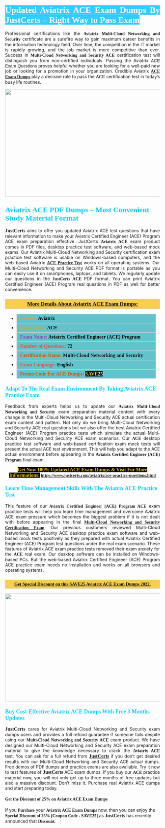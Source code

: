 <h1 style="text-align: justify;"><span style="color:#ffffff;"><span style="font-family:Georgia,serif;"><strong><span style="background-color:#33ccff;">Updated Aviatrix ACE Exam Dumps By JustCerts – Right Way to Pass Exam</span></strong></span></span></h1>

<p style="text-align: justify;">Professional certifications like the <span style="font-family:Georgia,serif;"><strong>Aviatrix Multi-Cloud Networking and Security</strong></span> certificate are a surefire way to gain maximum career benefits in the information technology field. Over time, the competition in the IT market is rapidly growing, and the job market is more competitive than ever. Success in <span style="font-family:Georgia,serif;"><strong>Multi-Cloud Networking and Security ACE</strong></span> certification test will distinguish you from non-certified individuals. Passing the Aviatrix <span style="font-family:Arial,Helvetica,sans-serif;">ACE Exam Questions </span>proves helpful whether you are looking for a well-paid new job or looking for a promotion in your organization. Credible Aviatrix <span style="font-family:Georgia,serif;"><a href="https://www.justcerts.com/aviatrix/ace-practice-questions.html"><strong>ACE Exam Dumps</strong></a></span> play a decisive role to pass the <span style="font-family:Georgia,serif;"><strong> ACE</strong></span> certification test in today’s busy life routines.</p>

<p style="text-align: center;"><a href="https://www.justcerts.com/aviatrix/ace-practice-questions.html"><img alt="" src="https://i.imgur.com/sRlK3Fm.jpg" style="width: 730px; height: 350px;" /></a></p>

<h2 style="margin-right:0in; margin-left:0in"><span style="color:#00ccff;"><span style="font-family:Georgia,serif;"><strong><span style="font-size:18pt">Aviatrix ACE PDF Dumps – Most Convenient Study Material Format</span></strong></span></span></h2>

<p style="text-align: justify;"><span style="font-size:16px;"><span style="font-family:Georgia,serif;"><strong>JustCerts</strong></span></span> aims to offer you updated Aviatrix ACE test questions that have relevant information to make your Aviatrix Certified Engineer (ACE) Program ACE exam preparation effective. JustCerts <span style="font-family:Georgia,serif;"><strong>Aviatrix ACE</strong></span> exam product comes in PDF files, desktop practice test software, and web-based mock exams. Our Aviatrix Multi-Cloud Networking and Security certification exam practice test software is usable on Windows-based computers, and the web-based Aviatrix <span style="font-family:Georgia,serif;"><a href="https://www.justcerts.com/aviatrix/ace-practice-questions.html"><strong>ACE Practice Test</strong></a></span> works on all operating systems. Our Multi-Cloud Networking and Security ACE PDF format is portable as you can easily use it on smartphones, laptops, and tablets. We regularly update our questions in the <span style="font-family:Georgia,serif;"><strong>JustCerts ACE </strong></span> PDF format. You can print Aviatrix Certified Engineer (ACE) Program real questions in PDF as well for better convenience.</p>

<h3 style="background: #f7ce50; border: 1px solid rgb(204, 204, 204); padding: 5px 10px; text-align: center;"><span style="font-family:Georgia,serif;"><u><u><span style="color:#000000;"><span style="font-size:11pt"><span style="line-height:normal"><b><span style="font-size:13.0pt"><span cambria="">More Details About Aviatrix ACE Exam Dumps:</span></span></b></span></span></span></u></u></span></h3>

<ul>
	<li style="margin:0cm 10pt">
	<div style="background:#61c4cd; border: 1px solid rgb(204, 204, 204); padding: 5px 10px; text-align: justify;"><span style="font-family:Georgia,serif;"><span style="font-size:11pt"><span style="line-height:normal"><b><span style="font-size:12.0pt"><span new="" roman="" times=""><span style="color:#f39c12;">Vendor:</span> <span style="color:#000000;">Aviatrix</span></span></span></b></span></span></span></div>
	</li>
	<li style="margin:0cm 10pt">
	<div style="background: #61c4cd; border: 1px solid rgb(204, 204, 204); padding: 5px 10px; text-align: justify;"><span style="font-family:Georgia,serif;"><span style="font-size:11pt"><span style="line-height:normal"><b><span style="font-size:12.0pt"><span new="" roman="" times=""><span style="color:#f39c12;">Exam Code:</span> <span style="color:#000000;">ACE</span></span></span></b></span></span></span></div>
	</li>
	<li style="margin:0cm 10pt">
	<div style="background: #61c4cd; border: 1px solid rgb(204, 204, 204); padding: 5px 10px; text-align: justify;"><span style="font-family:Georgia,serif;"><span style="font-size:11pt"><span style="line-height:normal"><b><span style="font-size:12.0pt"><span new="" roman="" times=""><span style="color:#8e44ad;">Exam Name:</span> <span style="color:#000000;">Aviatrix Certified Engineer (ACE) Program</span></span></span></b></span></span></span></div>
	</li>
	<li style="margin:0cm 10pt">
	<div style="background: #61c4cd; border: 1px solid rgb(204, 204, 204); padding: 5px 10px;"><span style="font-family:Georgia,serif;"><span style="font-size:11pt"><span style="line-height:normal"><b><span style="font-size:12.0pt"><span new="" roman="" times=""><span style="color:#e74c3c;">Number of Questions:</span><span style="color:#000000;"><span style="color:#f1c40f;"> </span>72</span></span></span></b></span></span></span></div>
	</li>
	<li style="margin:0cm 10pt">
	<div style="background: #61c4cd; border: 1px solid rgb(204, 204, 204); padding: 5px 10px; text-align: justify;"><span style="font-family:Georgia,serif;"><span style="font-size:11pt"><span style="line-height:normal"><b><span style="font-size:12.0pt"><span new="" roman="" times=""><span style="color:#d35400;">Certification Name:</span> Multi-Cloud Networking and Security</span></span></b></span></span></span></div>
	</li>
	<li style="margin:0cm 10pt">
	<div style="background: #61c4cd; border: 1px solid rgb(204, 204, 204); padding: 5px 10px; text-align: justify;"><span style="font-family:Georgia,serif;"><span style="font-size:11pt"><span style="line-height:normal"><b><span style="font-size:12.0pt"><span new="" roman="" times=""><span style="color:#e74c3c;">Exam Language:</span> <span style="color:#000000;">English</span></span></span></b></span></span></span></div>
	</li>
	<li style="margin:0cm 10pt">
	<div style="background: #61c4cd; border: 1px solid rgb(204, 204, 204); padding: 5px 10px;"><span style="font-family:Georgia,serif;"><span style="font-size:11pt"><span style="line-height:normal"><b><span style="font-size:12.0pt"><span new="" roman="" times=""><span style="color:#d35400;">Promo Code For ACE Dumps:</span><span style="color:#f1c40f;"> <span style="background-color:#000000;">SAVE</span></span><span style="color:#ffffff;"><span style="background-color:#000000;">25</span></span></span></span></b></span></span></span></div>
	</li>
</ul>

<h3 style="margin-right:0in; margin-left:0in"><span style="color:#00ccff;"><span style="font-family:Georgia,serif;"><strong><span style="font-size:13.5pt">Adapt To The Real Exam Environment By Taking Aviatrix ACE Practice Exam</span></strong></span></span></h3>

<p style="text-align: justify;">Feedback from experts helps us to update our <span style="font-family:Georgia,serif;"><strong>Aviatrix Multi-Cloud Networking and Security</strong></span> exam preparation material content with every change in the Multi-Cloud Networking and Security ACE actual certification exam content and pattern. Not only do we bring Multi-Cloud Networking and Security ACE real questions but we also offer the best Aviatrix Certified Engineer (ACE) Program practice tests which simulate the actual Multi-Cloud Networking and Security ACE exam scenarios. Our <span style="font-family:Georgia,serif;"><strong> ACE</strong></span> desktop practice test software and web-based certification exam mock tests will present the actual ACE test environment. This will help you adapt to the ACE actual environment before appearing in the <span style="font-family:Georgia,serif;"><strong>Aviatrix Certified Engineer (ACE) Program</strong></span> final exam.</p>

<p style="text-align: center;"><span style="font-family:Georgia,serif;"><strong><span style="font-size:16px;"><span style="color:#f1c40f;"><span style="background-color:#000000;">Get Now 100% Updated ACE Exam Dumps & Visit For More InFormations:</span></span></span> <a href="https://www.justcerts.com/aviatrix/ace-practice-questions.html">https://www.justcerts.com/aviatrix/ace-practice-questions.html</a></strong></span></p>

<h3 style="margin-right:0in; margin-left:0in"><span style="color:#00ccff;"><span style="font-family:Georgia,serif;"><strong><span style="font-size:13.5pt">Learn Time Management Skills With The Aviatrix ACE Practice Test</span></strong></span></span></h3>

<p style="text-align: justify;">This feature of our <span style="font-family:Georgia,serif;"><strong>Aviatrix Certified Engineer (ACE) Program ACE</strong></span> exam practice tests will help you learn time management and overcome Aviatrix ACE exam pressure which becomes the biggest problem if it is not dealt with before appearing in the final <span style="font-family:Georgia,serif;"><a href="https://www.justcerts.com/aviatrix/multi-cloud-networking-and-security-certification-exams.html"><strong>Multi-Cloud Networking and Security Certification Exam</strong></a></span>. Our previous customers reviewed Multi-Cloud Networking and Security ACE desktop practice exam software and web-based mock tests positively as they prepared with actual Aviatrix Certified Engineer (ACE) Program test questions under the real exam scenario. These features of Aviatrix ACE exam practice tests removed their exam anxiety for the <span style="font-family:Georgia,serif;"><strong>ACE </strong></span> real exam. Our desktop software can be installed on Windows-based PCs. But the web-based Aviatrix Certified Engineer (ACE) Program ACE practice exam needs no installation and works on all browsers and operating systems.</p>

<h3 style="background: rgb(247, 206, 80); border: 1px solid rgb(204, 204, 204); padding: 5px 10px; text-align: center;"><span style="font-family:Georgia,serif;"><u><span style="color:#000000;"><span style="font-size:11pt;"><span style="line-height:normal;"><b><span cambria="">Get Special Discount on this SAVE25 Aviatrix ACE Exam Dumps 2022.</span></b></span></span></span></u></span></h3>

<p style="text-align: center;"><a href="https://www.justcerts.com/aviatrix/ace-practice-questions.html"><img alt="" src="https://i.imgur.com/c4rEU3j.jpg" style="width: 700px; height: 350px;" /></a></p>

<h3 style="margin-right:0in; margin-left:0in"><span style="color:#00ccff;"><span style="font-family:Georgia,serif;"><strong><span style="font-size:13.5pt">Buy Cost-Effective Aviatrix ACE Dumps With Free 3 Months Updates</span></strong></span></span></h3>

<p style="text-align: justify;"><span style="font-size:16px;"><span style="font-family:Georgia,serif;"><strong>JustCerts</strong></span></span> cares for Aviatrix Multi-Cloud Networking and Security exam dumps users and provides a full refund guarantee if someone fails despite using our <span style="font-family:Georgia,serif;"><strong>Multi-Cloud Networking and Security ACE</strong></span> exam product. We have designed our Multi-Cloud Networking and Security ACE exam preparation material to give the knowledge necessary to crack the <span style="font-family:Georgia,serif;"><strong>Aviatrix ACE</strong></span> test. You can ask for a full refund from <a href="https://www.justcerts.com/"><span style="font-size:16px;"><span style="font-family:Georgia,serif;"><strong>JustCerts</strong></span></span></a> if you don’t get desired results with our Multi-Cloud Networking and Security ACE actual dumps. Free demos of PDF dumps and practice exams are also available. Try it now to test features of <span style="font-size:16px;"><span style="font-family:Georgia,serif;"><strong>JustCerts</strong></span></span> ACE exam dumps. If you buy our <span style="font-family:Georgia,serif;"><strong> ACE</strong></span> practice material now, you will not only get up to three months of free updates but also a massive discount. Don’t miss it. Purchase real Aviatrix ACE dumps and start preparing today.</p>

<h4><span style="font-family:Georgia,serif;"><strong>Get the Discount of 25% on Aviatrix ACE Exam Dumps</strong></span></h4>

<p>If you <span style="font-family:Georgia,serif;"><strong>Purchase</strong></span> your <span style="font-family:Georgia,serif;"><strong>Aviatrix ACE Exam Dumps</strong></span> now, then you can enjoy the <span style="font-size:14px;"><span style="font-family:Georgia,serif;"><strong>Special Discount of 25% [Coupon Code - SAVE25]</strong></span></span> as <span style="font-size:16px;"><span style="font-family:Georgia,serif;"><strong>JustCerts</strong></span></span> has recently announced that <span style="font-size:14px;"><span style="font-family:Georgia,serif;"><strong>Discount.</strong></span></span></p>
